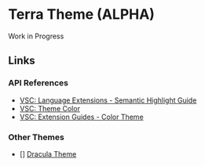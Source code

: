 # Terra Theme (ALPHA)

Work in Progress

## Links

### API References

- [VSC: Language Extensions - Semantic Highlight Guide](https://code.visualstudio.com/api/language-extensions/semantic-highlight-guide)
- [VSC: Theme Color](https://code.visualstudio.com/api/references/theme-color)
- [VSC: Extension Guides - Color Theme](https://code.visualstudio.com/api/extension-guides/color-theme)

### Other Themes

- [] [Dracula Theme](https://github.com/dracula/visual-studio-code)
